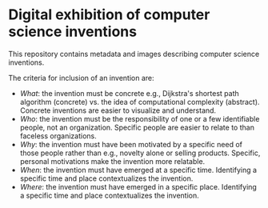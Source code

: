 # Digital exhibition of computer science inventions

This repository contains metadata and images describing computer science inventions.

The criteria for inclusion of an invention are:
* *What*: the invention must be concrete e.g., Dijkstra's shortest path algorithm (concrete) vs. the idea of computational complexity (abstract). Concrete inventions are easier to visualize and understand.
* *Who*: the invention must be the responsibility of one or a few identifiable people, not an organization. Specific people are easier to relate to than faceless organizations.
* *Why*: the invention must have been motivated by a specific need of those people rather than e.g., novelty alone or selling products. Specific, personal motivations make the invention more relatable.
* *When*: the invention must have emerged at a specific time. Identifying a specific time and place contextualizes the invention.
* *Where*: the invention must have emerged in a specific place. Identifying a specific time and place contextualizes the invention.
